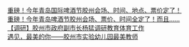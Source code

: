   
[重磅！今年青岛国际啤酒节胶州会场、时间、地点、票价定了！](http://www.dianyue.me/archives/561/yxmcq042hwkkwmvj/)  
[重磅！今年青岛啤酒节胶州会场、票价、时间全定了！而且……](http://www.dianyue.me/archives/061/xd7qsdh5n744z7l7/)  
[【调研】胶州市政府副市长杨猛调研教育体育工作](http://www.dianyue.me/archives/078/tqeb2459vptno8se/)  
[遇见，最美的你——胶州市实验幼儿园最美教师](http://www.dianyue.me/archives/862/j69gc2i9kg8p7ms0/)